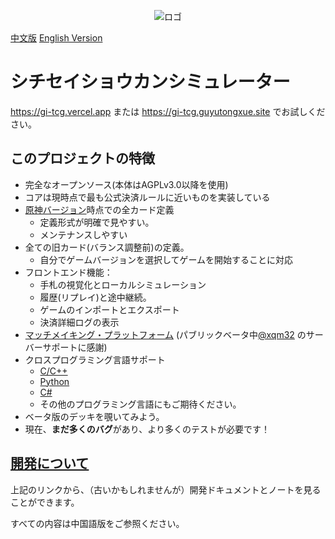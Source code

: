 <center>

![ロゴ](./docs/images/logo.png)

</center>

[中文版](./README.md) [English Version](./README.en.md)

# シチセイショウカンシミュレーター

https://gi-tcg.vercel.app または https://gi-tcg.guyutongxue.site でお試しください。

## このプロジェクトの特徴

- 完全なオープンソース(本体はAGPLv3.0以降を使用)
- コアは現時点で最も公式決済ルールに近いものを実装している
- [原神バージョン](https://img.shields.io/badge/dynamic/json?url=https%3A%2F%2Fgi.xqm32.org%2Fapi%2Fversion&query=%24.currentGameVersion&label=%e5%8e%9f%e7%a5%9e)時点での全カード定義
  - 定義形式が明確で見やすい。
  - メンテナンスしやすい
- 全ての旧カード(バランス調整前)の定義。
  - 自分でゲームバージョンを選択してゲームを開始することに対応
- フロントエンド機能：
  - 手札の視覚化とローカルシミュレーション
  - 履歴(リプレイ)と途中継続。
  - ゲームのインポートとエクスポート
  - 決済詳細ログの表示
- [マッチメイキング・プラットフォーム](https://gi.xqm32.org) (パブリックベータ中[@xqm32](https://github.com/xqm32) のサーバーサポートに感謝)
- クロスプログラミング言語サポート
  - [C/C++](./packages/cbinding/)
  - [Python](./packages/pybinding/)
  - [C#](./packages/csbinding/)
  - その他のプログラミング言語にもご期待ください。
- ベータ版のデッキを覗いてみよう。
- 現在、**まだ多くのバグ**があり、より多くのテストが必要です！

## [開発について](./docs/development/README.md)

上記のリンクから、（古いかもしれませんが）開発ドキュメントとノートを見ることができます。


すべての内容は中国語版をご参照ください。